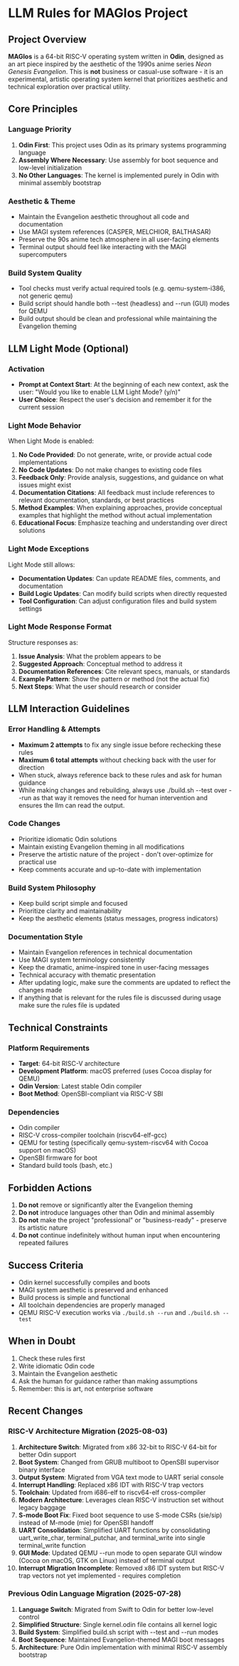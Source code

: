 # LLM Rules for MAGIos Project

## Project Overview

**MAGIos** is a 64-bit RISC-V operating system written in **Odin**, designed as an art piece inspired by the aesthetic of the 1990s anime series _Neon Genesis Evangelion_. This is **not** business or casual-use software - it is an experimental, artistic operating system kernel that prioritizes aesthetic and technical exploration over practical utility.

## Core Principles

### Language Priority

1. **Odin First**: This project uses Odin as its primary systems programming language
2. **Assembly Where Necessary**: Use assembly for boot sequence and low-level initialization
3. **No Other Languages**: The kernel is implemented purely in Odin with minimal assembly bootstrap

### Aesthetic & Theme

- Maintain the Evangelion aesthetic throughout all code and documentation
- Use MAGI system references (CASPER, MELCHIOR, BALTHASAR)
- Preserve the 90s anime tech atmosphere in all user-facing elements
- Terminal output should feel like interacting with the MAGI supercomputers

### Build System Quality

- Tool checks must verify actual required tools (e.g. qemu-system-i386, not generic qemu)
- Build script should handle both --test (headless) and --run (GUI) modes for QEMU
- Build output should be clean and professional while maintaining the Evangelion theming

## LLM Light Mode (Optional)

### Activation

- **Prompt at Context Start**: At the beginning of each new context, ask the user: "Would you like to enable LLM Light Mode? (y/n)"
- **User Choice**: Respect the user's decision and remember it for the current session

### Light Mode Behavior

When Light Mode is enabled:

1. **No Code Provided**: Do not generate, write, or provide actual code implementations
2. **No Code Updates**: Do not make changes to existing code files
3. **Feedback Only**: Provide analysis, suggestions, and guidance on what issues might exist
4. **Documentation Citations**: All feedback must include references to relevant documentation, standards, or best practices
5. **Method Examples**: When explaining approaches, provide conceptual examples that highlight the method without actual implementation
6. **Educational Focus**: Emphasize teaching and understanding over direct solutions

### Light Mode Exceptions

Light Mode still allows:

- **Documentation Updates**: Can update README files, comments, and documentation
- **Build Logic Updates**: Can modify build scripts when directly requested
- **Tool Configuration**: Can adjust configuration files and build system settings

### Light Mode Response Format

Structure responses as:

1. **Issue Analysis**: What the problem appears to be
2. **Suggested Approach**: Conceptual method to address it
3. **Documentation References**: Cite relevant specs, manuals, or standards
4. **Example Pattern**: Show the pattern or method (not the actual fix)
5. **Next Steps**: What the user should research or consider

## LLM Interaction Guidelines

### Error Handling & Attempts

- **Maximum 2 attempts** to fix any single issue before rechecking these rules
- **Maximum 6 total attempts** without checking back with the user for direction
- When stuck, always reference back to these rules and ask for human guidance
- While making changes and rebuilding, always use ./build.sh --test over --run as that way it removes the need for human intervention and ensures the llm can read the output.

### Code Changes

- Prioritize idiomatic Odin solutions
- Maintain existing Evangelion theming in all modifications
- Preserve the artistic nature of the project - don't over-optimize for practical use
- Keep comments accurate and up-to-date with implementation

### Build System Philosophy

- Keep build script simple and focused
- Prioritize clarity and maintainability
- Keep the aesthetic elements (status messages, progress indicators)

### Documentation Style

- Maintain Evangelion references in technical documentation
- Use MAGI system terminology consistently
- Keep the dramatic, anime-inspired tone in user-facing messages
- Technical accuracy with thematic presentation
- After updating logic, make sure the comments are updated to reflect the changes made
- If anything that is relevant for the rules file is discussed during usage make sure the rules file is updated

## Technical Constraints

### Platform Requirements

- **Target**: 64-bit RISC-V architecture
- **Development Platform**: macOS preferred (uses Cocoa display for QEMU)
- **Odin Version**: Latest stable Odin compiler
- **Boot Method**: OpenSBI-compliant via RISC-V SBI

### Dependencies

- Odin compiler
- RISC-V cross-compiler toolchain (riscv64-elf-gcc)
- QEMU for testing (specifically qemu-system-riscv64 with Cocoa support on macOS)
- OpenSBI firmware for boot
- Standard build tools (bash, etc.)

## Forbidden Actions

1. **Do not** remove or significantly alter the Evangelion theming
2. **Do not** introduce languages other than Odin and minimal assembly
3. **Do not** make the project "professional" or "business-ready" - preserve its artistic nature
4. **Do not** continue indefinitely without human input when encountering repeated failures

## Success Criteria

- Odin kernel successfully compiles and boots
- MAGI system aesthetic is preserved and enhanced
- Build process is simple and functional
- All toolchain dependencies are properly managed
- QEMU RISC-V execution works via `./build.sh --run` and `./build.sh --test`

## When in Doubt

1. Check these rules first
2. Write idiomatic Odin code
3. Maintain the Evangelion aesthetic
4. Ask the human for guidance rather than making assumptions
5. Remember: this is art, not enterprise software

## Recent Changes

### RISC-V Architecture Migration (2025-08-03)

1. **Architecture Switch**: Migrated from x86 32-bit to RISC-V 64-bit for better Odin support
2. **Boot System**: Changed from GRUB multiboot to OpenSBI supervisor binary interface
3. **Output System**: Migrated from VGA text mode to UART serial console
4. **Interrupt Handling**: Replaced x86 IDT with RISC-V trap vectors
5. **Toolchain**: Updated from i686-elf to riscv64-elf cross-compiler
6. **Modern Architecture**: Leverages clean RISC-V instruction set without legacy baggage
7. **S-mode Boot Fix**: Fixed boot sequence to use S-mode CSRs (sie/sip) instead of M-mode (mie) for OpenSBI handoff
8. **UART Consolidation**: Simplified UART functions by consolidating uart_write_char, terminal_putchar, and terminal_write into single terminal_write function
9. **GUI Mode**: Updated QEMU --run mode to open separate GUI window (Cocoa on macOS, GTK on Linux) instead of terminal output
10. **Interrupt Migration Incomplete**: Removed x86 IDT system but RISC-V trap vectors not yet implemented - requires completion

### Previous Odin Language Migration (2025-07-28)

1. **Language Switch**: Migrated from Swift to Odin for better low-level control
2. **Simplified Structure**: Single kernel.odin file contains all kernel logic
3. **Build System**: Simplified build.sh script with --test and --run modes
4. **Boot Sequence**: Maintained Evangelion-themed MAGI boot messages
5. **Architecture**: Pure Odin implementation with minimal RISC-V assembly bootstrap
